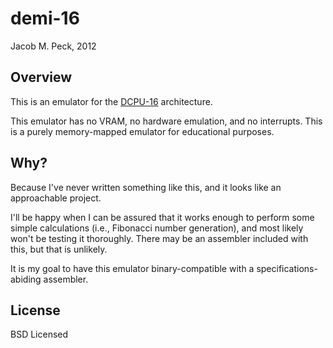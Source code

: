 # demi-16
Jacob M. Peck, 2012

## Overview
This is an emulator for the [DCPU-16](http://dcpu.com/highnerd/dcpu16_1_5.txt) architecture.

This emulator has no VRAM, no hardware emulation, and no interrupts.  This is a 
purely memory-mapped emulator for educational purposes.

## Why?
Because I've never written something like this, and it looks like an approachable 
project.

I'll be happy when I can be assured that it works enough to perform some simple
calculations (i.e., Fibonacci number generation), and most likely won't be testing
it thoroughly.  There may be an assembler included with this, but that is unlikely.

It is my goal to have this emulator binary-compatible with a specifications-abiding
assembler.

## License
BSD Licensed
